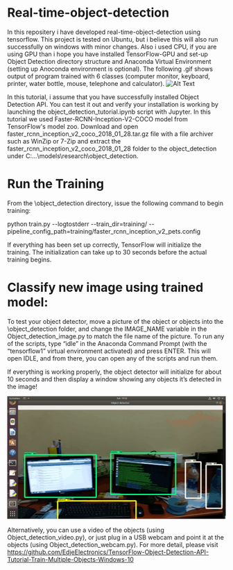 # Real-time-object-detection
In this repositery i have developed real-time-object-detection using tensorflow. This project is tested on Ubuntu, but i believe this will also run successfully on windows with minor changes. Also i used CPU, if you are using GPU than i hope you have installed TensorFlow-GPU and set-up Object Detection directory structure and Anaconda Virtual Environment (setting up Anoconda environment is optional). The following .gif shows output of program trained with 6 classes (computer monitor, keyboard, printer, water bottle, mouse, telephone and calculator).
![Alt Text](desktop-animation7.gif)

In this tutorial, i assume that you have successfully installed Object Detection API. You can test it out and verify your installation is working by launching the object_detection_tutorial.ipynb script with Jupyter. In this tutorial we used Faster-RCNN-Inception-V2-COCO model from TensorFlow's model zoo. Download and open faster_rcnn_inception_v2_coco_2018_01_28.tar.gz file with a file archiver such as WinZip or 7-Zip and extract the faster_rcnn_inception_v2_coco_2018_01_28 folder to the object_detection under C:\...\models\research\object_detection.

# Run the Training
 From the \object_detection directory, issue the following command to begin training:
 
 python train.py --logtostderr --train_dir=training/ --pipeline_config_path=training/faster_rcnn_inception_v2_pets.config
 
 If everything has been set up correctly, TensorFlow will initialize the training. The initialization can take up to 30 seconds before the actual training begins.
 
 # Classify new image using trained model:
 To test your object detector, move a picture of the object or objects into the \object_detection folder, and change the IMAGE_NAME variable in the Object_detection_image.py to match the file name of the picture. 
 To run any of the scripts, type “idle” in the Anaconda Command Prompt (with the “tensorflow1” virtual environment activated) and press ENTER. This will open IDLE, and from there, you can open any of the scripts and run them.

If everything is working properly, the object detector will initialize for about 10 seconds and then display a window showing any objects it’s detected in the image!


![Alt Text](detected.jpg)

Alternatively, you can use a video of the objects (using Object_detection_video.py), or just plug in a USB webcam and point it at the objects (using Object_detection_webcam.py). For more detail, please visit https://github.com/EdjeElectronics/TensorFlow-Object-Detection-API-Tutorial-Train-Multiple-Objects-Windows-10
      

 

